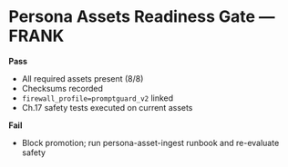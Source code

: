 # Persona Assets Readiness Gate — FRANK
**Pass**
- All required assets present (8/8)
- Checksums recorded
- `firewall_profile=promptguard_v2` linked
- Ch.17 safety tests executed on current assets

**Fail**
- Block promotion; run persona-asset-ingest runbook and re-evaluate safety
